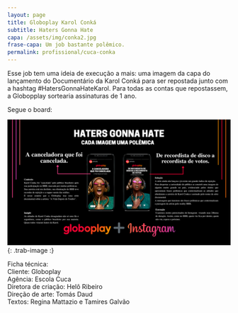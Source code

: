 ```yaml
---
layout: page
title: Globoplay Karol Conká
subtitle: Haters Gonna Hate
capa: /assets/img/conka2.jpg
frase-capa: Um job bastante polêmico.
permalink: profissional/cuca-conka
---
```


Esse job tem uma ideia de execução a mais: uma imagem da capa do lançamento do Documentário da Karol Conká para ser repostada junto com a hashtag #HatersGonnaHateKarol. Para todas as contas que repostassem, a Globopplay sortearia assinaturas de 1 ano.  

Segue o board:  

![imagem com fundo preto. O título central da ideia é Haters gonna hate e o subtítulo Cada imagem uma polêmica.'](/assets/img/board_karol.png){: .trab-image :}  


Ficha técnica:  
Cliente: Globoplay  
Agência: Escola Cuca  
Diretora de criação: Helô Ribeiro  
Direção de arte: Tomás Daud  
Textos: Regina Mattazio e Tamires Galvão
